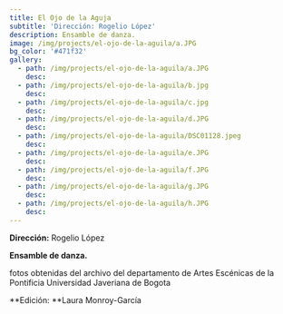 ```yaml
---
title: El Ojo de la Aguja
subtitle: 'Dirección: Rogelio López'
description: Ensamble de danza.
image: /img/projects/el-ojo-de-la-aguila/a.JPG
bg_color: '#471f32'
gallery:
  - path: /img/projects/el-ojo-de-la-aguila/a.JPG
    desc:
  - path: /img/projects/el-ojo-de-la-aguila/b.jpg
    desc:
  - path: /img/projects/el-ojo-de-la-aguila/c.jpg
    desc:
  - path: /img/projects/el-ojo-de-la-aguila/d.JPG
    desc:
  - path: /img/projects/el-ojo-de-la-aguila/DSC01128.jpeg
    desc:
  - path: /img/projects/el-ojo-de-la-aguila/e.JPG
    desc:
  - path: /img/projects/el-ojo-de-la-aguila/f.JPG
    desc:
  - path: /img/projects/el-ojo-de-la-aguila/g.JPG
    desc:
  - path: /img/projects/el-ojo-de-la-aguila/h.JPG
    desc:
---
```


**Direcci&oacute;n:** Rogelio L&oacute;pez

**Ensamble de danza.**

fotos obtenidas del archivo del departamento de Artes Esc&eacute;nicas de la Pontificia Universidad Javeriana de Bogota

**Edici&oacute;n:&nbsp;**Laura Monroy-Garc&iacute;a